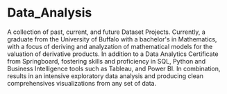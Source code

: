 # Data_Analysis
A collection of past, current, and future Dataset Projects.
Currently, a graduate from the University of Buffalo with a bachelor's in Mathematics, with a focus of deriving and analyzation of mathematical models for the valuation of derivative products. In addition to a Data Analytics Certificate from Springboard, fostering skills and proficiency in SQL, Python and Business Intelligence tools such as Tableau, and Power BI.  In combination, results in an intensive exploratory data analysis and producing clean comprehensives visualizations from any set of data.
